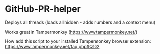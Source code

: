 # GitHub-PR-helper
Deploys all threads (loads all hidden - adds numbers and a context menu)

Works great in Tampermonkey (https://www.tampermonkey.net/)

How add this script to your installed Tampermonkey browser extension: https://www.tampermonkey.net/faq.php#Q102
